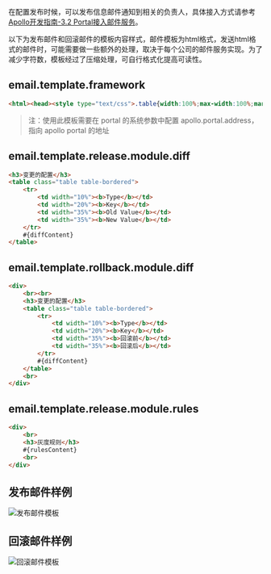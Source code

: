在配置发布时候，可以发布信息邮件通知到相关的负责人，具体接入方式请参考[Apollo开发指南-3.2 Portal接入邮件服务](zh/development/apollo-development-guide#_32-portal接入邮件服务)。

以下为发布邮件和回滚邮件的模板内容样式，邮件模板为html格式，发送html格式的邮件时，可能需要做一些额外的处理，取决于每个公司的邮件服务实现。为了减少字符数，模板经过了压缩处理，可自行格式化提高可读性。

## email.template.framework

```html
<html><head><style type="text/css">.table{width:100%;max-width:100%;margin-bottom:20px;border-collapse:collapse;background-color:transparent}td{padding:8px;line-height:1.42857143;vertical-align:top;border:1px solid #ddd;border-top:1px solid #ddd}.table-bordered{border:1px solid #ddd}</style></head><body><h3>发布基本信息</h3><table class="table table-bordered"><tr><td width="10%"><b>AppId</b></td><td width="15%">#{appId}</td><td width="10%"><b>环境</b></td><td width="15%">#{env}</td><td width="10%"><b>集群</b></td><td width="15%">#{clusterName}</td><td width="10%"><b>Namespace</b></td><td width="15%">#{namespaceName}</td></tr><tr><td><b>发布者</b></td><td>#{operator}</td><td><b>发布时间</b></td><td>#{releaseTime}</td><td><b>发布标题</b></td><td>#{releaseTitle}</td><td><b>备注</b></td><td>#{releaseComment}</td></tr></table>#{diffModule}#{rulesModule}<br><a href="#{apollo.portal.address}/config/history.html?#/appid=#{appId}&env=#{env}&clusterName=#{clusterName}&namespaceName=#{namespaceName}&releaseHistoryId=#{releaseHistoryId}">点击查看详细的发布信息</a><br><br>如有Apollo使用问题请先查阅<a href="http://conf.ctripcorp.com/display/FRAM/Apollo">文档</a>，或直接回复本邮件咨询。</body></html>
```

> 注：使用此模板需要在 portal 的系统参数中配置 apollo.portal.address，指向 apollo portal 的地址

## email.template.release.module.diff

```html
<h3>变更的配置</h3>
<table class="table table-bordered">
    <tr>
        <td width="10%"><b>Type</b></td>
        <td width="20%"><b>Key</b></td>
        <td width="35%"><b>Old Value</b></td>
        <td width="35%"><b>New Value</b></td>
    </tr>
    #{diffContent}
</table>
```

## email.template.rollback.module.diff
```html
<div>
    <br><br>
    <h3>变更的配置</h3>
    <table class="table table-bordered">
        <tr>
            <td width="10%"><b>Type</b></td>
            <td width="20%"><b>Key</b></td>
            <td width="35%"><b>回滚前</b></td>
            <td width="35%"><b>回滚后</b></td>
        </tr>
        #{diffContent}
    </table>
    <br>
</div>
```

## email.template.release.module.rules
```html
<div>
    <br>
    <h3>灰度规则</h3>
    #{rulesContent}
    <br>
</div>
```

## 发布邮件样例
![发布邮件模板](https://raw.githubusercontent.com/ctripcorp/apollo/master/doc/images/email-template-release.png)

## 回滚邮件样例
![回滚邮件模板](https://raw.githubusercontent.com/ctripcorp/apollo/master/doc/images/email-template-rollback.png)